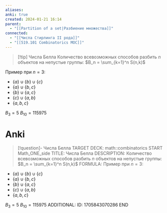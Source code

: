 ```yaml
---
aliases: 
anki: true
created: 2024-01-21 16:14
parent:
  - "[[Partition of a set|Разбиение множества]]"
connected:
  - "[[Числа Стирлинга II рода]]"
  - "[[519.101 Combinatorics MOC]]"
---
```

> [!tip] Числа Белла
Количество всевозможных способов разбить $n$ объектов на непустые группы: 
$B_n = \sum_{k=1}^n S(n,k)$

Пример при $n = 3$:
- $\{a\} \cup \{b\} \cup \{c\}$
- $\{a\} \cup \{b,c\}$
- $\{b\} \cup \{a,c\}$
- $\{c\} \cup \{a,b\}$
- $\{a, b, c\}$

$B_3 = 5$
$B_{10} = 115975$


# Anki
> [!question]- Числа Белла
TARGET DECK: math::combinatorics
START
Math_ONE_side
TITLE: Числа Белла
DESCRIPTION: Количество всевозможных способов разбить $n$ объектов на непустые группы:  
$B_n = \sum_{k=1}^n S(n,k)$
FORMULA: Пример при $n = 3$:
- $\{a\} \cup \{b\} \cup \{c\}$
- $\{a\} \cup \{b,c\}$
- $\{b\} \cup \{a,c\}$
- $\{c\} \cup \{a,b\}$
- $\{a, b, c\}$

$B_3 = 5$
$B_{10} = 115975$
ADDITIONAL:
ID: 1705843070286
END













